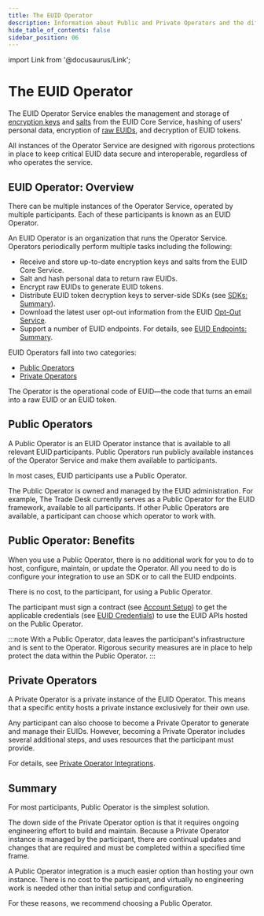 ```yaml
---
title: The EUID Operator
description: Information about Public and Private Operators and the differences between them.
hide_table_of_contents: false
sidebar_position: 06
---
```


import Link from '@docusaurus/Link';

# The EUID Operator

The EUID Operator Service enables the management and storage of <a href="../ref-info/glossary-uid#gl-encryption-key">encryption keys</a> and [salts](../ref-info/glossary-uid.md#gl-salt) from the EUID Core Service, hashing of users' <Link href="../ref-info/glossary-uid#gl-personal-data">personal data</Link>, encryption of [raw EUIDs](../ref-info/glossary-uid.md#gl-raw-euid), and decryption of <Link href="../ref-info/glossary-uid#gl-euid-token">EUID tokens</Link>.

All instances of the Operator Service are designed with rigorous protections in place to keep critical EUID data secure and interoperable, regardless of who operates the service.

## EUID Operator: Overview

There can be multiple instances of the Operator Service, operated by multiple participants. Each of these participants is known as an EUID Operator.

An EUID Operator is an organization that runs the Operator Service. Operators periodically perform multiple tasks including the following:

- Receive and store up-to-date encryption keys and salts from the EUID Core Service.
- Salt and hash <Link href="../ref-info/glossary-uid#gl-personal-data">personal data</Link> to return raw EUIDs.
- Encrypt raw EUIDs to generate EUID tokens.
- Distribute EUID token decryption keys to server-side SDKs (see [SDKs: Summary](../sdks/summary-sdks.md)).
- Download the latest user opt-out information from the EUID <a href="glossary-uid#gl-opt-out-service">Opt-Out Service</a>.
- Support a number of EUID endpoints. For details, see [EUID Endpoints: Summary](../endpoints/summary-endpoints.md).

EUID Operators fall into two categories:

- [Public Operators](#public-operators)
- [Private Operators](#private-operators)

The Operator is the operational code of EUID&#8212;the code that turns an email into a raw EUID or an EUID token.

## Public Operators

A Public Operator is an EUID Operator instance that is available to all relevant EUID participants. Public Operators run publicly available instances of the Operator Service and make them available to participants.

In most cases, EUID participants use a Public Operator.

The Public Operator is owned and managed by the EUID administration. For example, The Trade Desk currently serves as a Public Operator for the EUID framework, available to all participants. If other Public Operators are available, a participant can choose which operator to work with.

## Public Operator: Benefits

When you use a Public Operator, there is no additional work for you to do to host, configure, maintain, or update the Operator. All you need to do is configure your integration to use an SDK or to call the EUID endpoints.

There is no cost, to the participant, for using a Public Operator.

The participant must sign a contract (see [Account Setup](../getting-started/gs-account-setup.md)) to get the applicable credentials (see [EUID Credentials](../getting-started/gs-credentials.md)) to use the EUID APIs hosted on the Public Operator.

:::note
With a Public Operator, data leaves the participant's infrastructure and is sent to the Operator. Rigorous security measures are in place to help protect the data within the Public Operator.
:::

## Private Operators

A Private Operator is a private instance of the EUID Operator. This means that a specific entity hosts a private instance exclusively for their own use.

Any participant can also choose to become a Private Operator to generate and manage their EUIDs. However, becoming a Private Operator includes several additional steps, and uses resources that the participant must provide.

For details, see [Private Operator Integrations](../guides/integration-options-private-operator.md).

## Summary

For most participants, Public Operator is the simplest solution.

The down side of the Private Operator option is that it requires ongoing engineering effort to build and maintain. Because a Private Operator instance is managed by the participant, there are continual updates and changes that are required and must be completed within a specified time frame.

A Public Operator integration is a much easier option than hosting your own instance. There is no cost to the participant, and virtually no engineering work is needed other than initial setup and configuration.

For these reasons, we recommend choosing a Public Operator. 
